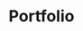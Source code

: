 ---
title: Portfolio
url: /portfolio/
hero:
  _bookshop_name: sections/hero
  heading: Our Portfolio.
  subheading: We Ensure Quality Design.
  image: /images/header/portfolio-folding-img.jpg
content_blocks:
  - _bookshop_name: sections/filter
    heading:
      heading: Our Portfolio
    buttons:
      - _bookshop_name: generic/filter-button
        content: branding
        category: category-1
      - _bookshop_name: generic/filter-button
        content: User interface
        category: category-2
      - _bookshop_name: generic/filter-button
        content: print design
        category: category-3
---